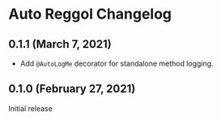 # Auto Reggol Changelog

## 0.1.1 (March 7, 2021)

- Add `@AutoLogMe` decorator for standalone method logging.

## 0.1.0 (February 27, 2021)

Initial release
